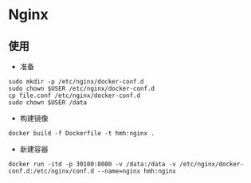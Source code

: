 # Nginx

## 使用

- 准备

```shell
sudo mkdir -p /etc/nginx/docker-conf.d
sudo chown $USER /etc/nginx/docker-conf.d
cp file.conf /etc/nginx/docker-conf.d
sudo chown $USER /data
```

- 构建镜像

```shell script
docker build -f Dockerfile -t hmh:nginx .
```

- 新建容器

```shell script
docker run -itd -p 30100:8080 -v /data:/data -v /etc/nginx/docker-conf.d:/etc/nginx/conf.d --name=nginx hmh:nginx
```

